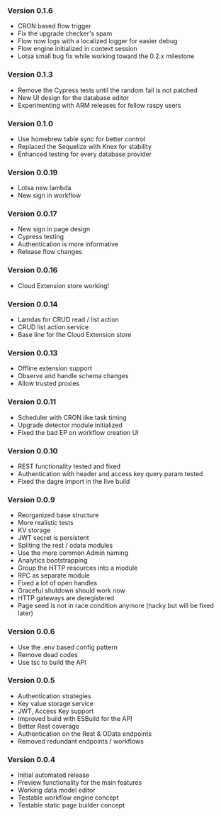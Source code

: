 ### Version 0.1.6

- CRON based flow trigger
- Fix the upgrade checker's spam
- Flow now logs with a localized logger for easier debug
- Flow engine initialized in context session
- Lotsa small bug fix while working toward the 0.2.x milestone

### Version 0.1.3

- Remove the Cypress tests until the random fail is not patched
- New UI design for the database editor
- Experimenting with ARM releases for fellow raspy users

### Version 0.1.0

- Use homebrew table sync for better control
- Replaced the Sequelize with Knex for stability
- Enhanced testing for every database provider

### Version 0.0.19

- Lotsa new lambda
- New sign in workflow

### Version 0.0.17

- New sign in page design
- Cypress testing
- Authentication is more informative
- Release flow changes

### Version 0.0.16

- Cloud Extension store working!

### Version 0.0.14

- Lamdas for CRUD read / list action
- CRUD list action service
- Base line for the Cloud Extension store

### Version 0.0.13

- Offline extension support
- Observe and handle schema changes
- Allow trusted proxies

### Version 0.0.11

- Scheduler with CRON like task timing
- Upgrade detector module initialized
- Fixed the bad EP on workflow creation UI

### Version 0.0.10

- REST functionality tested and fixed
- Authentication with header and access key query param tested
- Fixed the dagre import in the live build

### Version 0.0.9

- Reorganized base structure
- More realistic tests
- KV storage
- JWT secret is persistent
- Spliting the rest / odata modules
- Use the more common Admin naming
- Analytics bootstrapping
- Group the HTTP resources into a module
- RPC as separate module
- Fixed a lot of open handles
- Graceful shutdown should work now
- HTTP gateways are deregistered
- Page seed is not in race condition anymore (hacky but will be fixed later)

### Version 0.0.6

- Use the .env based config pattern
- Remove dead codes
- Use tsc to build the API

### Version 0.0.5

- Authentication strategies
- Key value storage service
- JWT, Access Key support
- Improved build with ESBuild for the API
- Better Rest coverage
- Authentication on the Rest & OData endpoints
- Removed redundant endpoints / workflows

### Version 0.0.4

- Initial automated release
- Preview functionality for the main features
- Working data model editor
- Testable workflow engine concept
- Testable static page builder concept
